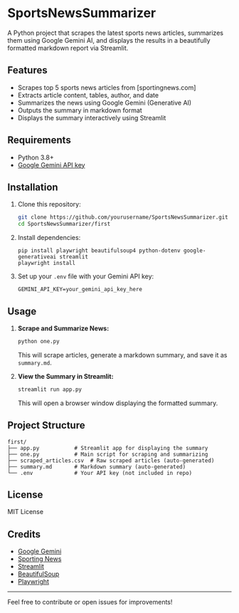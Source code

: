 # SportsNewsSummarizer

A Python project that scrapes the latest sports news articles, summarizes them using Google Gemini AI, and displays the results in a beautifully formatted markdown report via Streamlit.

## Features
- Scrapes top 5 sports news articles from [sportingnews.com]
- Extracts article content, tables, author, and date
- Summarizes the news using Google Gemini (Generative AI)
- Outputs the summary in markdown format
- Displays the summary interactively using Streamlit

## Requirements
- Python 3.8+
- [Google Gemini API key](https://aistudio.google.com/app/apikey)

## Installation
1. Clone this repository:
   ```sh
   git clone https://github.com/yourusername/SportsNewsSummarizer.git
   cd SportsNewsSummarizer/first
   ```
2. Install dependencies:

   ```
   pip install playwright beautifulsoup4 python-dotenv google-generativeai streamlit
   playwright install
   ```
3. Set up your `.env` file with your Gemini API key:
   ```env
   GEMINI_API_KEY=your_gemini_api_key_here
   ```

## Usage
1. **Scrape and Summarize News:**
   ```sh
   python one.py
   ```
   This will scrape articles, generate a markdown summary, and save it as `summary.md`.

2. **View the Summary in Streamlit:**
   ```sh
   streamlit run app.py
   ```
   This will open a browser window displaying the formatted summary.

## Project Structure
```
first/
├── app.py           # Streamlit app for displaying the summary
├── one.py           # Main script for scraping and summarizing
├── scraped_articles.csv  # Raw scraped articles (auto-generated)
├── summary.md       # Markdown summary (auto-generated)
└── .env             # Your API key (not included in repo)
```

## License
MIT License

## Credits
- [Google Gemini](https://aistudio.google.com/)
- [Sporting News](https://www.sportingnews.com/in/news)
- [Streamlit](https://streamlit.io/)
- [BeautifulSoup](https://www.crummy.com/software/BeautifulSoup/)
- [Playwright](https://playwright.dev/python/)

---

Feel free to contribute or open issues for improvements!
